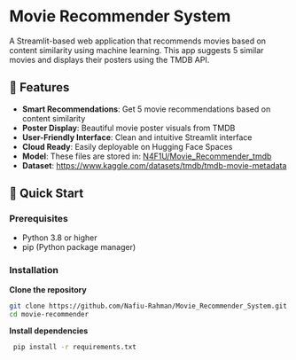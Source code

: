 # Movie Recommender System

A Streamlit-based web application that recommends movies based on content similarity using machine learning. This app suggests 5 similar movies and displays their posters using the TMDB API.

## 🌟 Features

- **Smart Recommendations**: Get 5 movie recommendations based on content similarity
- **Poster Display**: Beautiful movie poster visuals from TMDB
- **User-Friendly Interface**: Clean and intuitive Streamlit interface
- **Cloud Ready**: Easily deployable on Hugging Face Spaces
- **Model**: These files are stored in: [N4F1U/Movie_Recommender_tmdb](https://huggingface.co/N4F1U/Movie_Recommender_tmdb)
- **Dataset**: https://www.kaggle.com/datasets/tmdb/tmdb-movie-metadata

## 🚀 Quick Start

### Prerequisites

- Python 3.8 or higher
- pip (Python package manager)

### Installation

**Clone the repository**
   ```bash
   git clone https://github.com/Nafiu-Rahman/Movie_Recommender_System.git
   cd movie-recommender
   ```
**Install dependencies**
   ```bash
    pip install -r requirements.txt
   ```

